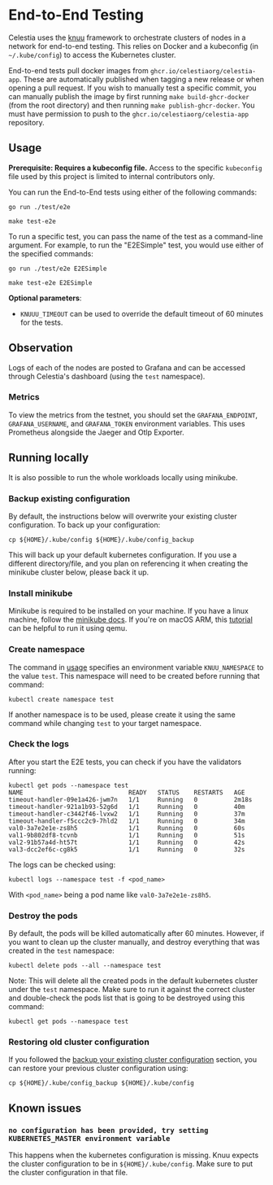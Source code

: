 # End-to-End Testing

Celestia uses the [knuu](https://github.com/celestiaorg/knuu) framework to orchestrate clusters of nodes in a network for end-to-end testing. This relies on Docker and a kubeconfig (in `~/.kube/config`) to access the Kubernetes cluster.

End-to-end tests pull docker images from `ghcr.io/celestiaorg/celestia-app`. These are automatically published when tagging a new release or when opening a pull request. If you wish to manually test a specific commit, you can manually publish the image by first running `make build-ghcr-docker` (from the root directory) and then running `make publish-ghcr-docker`. You must have permission to push to the `ghcr.io/celestiaorg/celestia-app` repository.

## Usage

**Prerequisite: Requires a kubeconfig file.** Access to the specific `kubeconfig` file used by this project is limited to internal contributors only. 

You can run the End-to-End tests using either of the following commands:

```shell
go run ./test/e2e
```

```shell
make test-e2e
```

To run a specific test, you can pass the name of the test as a command-line argument. For example, to run the "E2ESimple" test, you would use either of the specified commands:

```shell
go run ./test/e2e E2ESimple
```

```shell
make test-e2e E2ESimple  
```

**Optional parameters**:

- `KNUUU_TIMEOUT` can be used to override the default timeout of 60 minutes for the tests.

## Observation

Logs of each of the nodes are posted to Grafana and can be accessed through Celestia's dashboard (using the `test` namespace).

### Metrics

To view the metrics from the testnet, you should set the `GRAFANA_ENDPOINT`, `GRAFANA_USERNAME`, and `GRAFANA_TOKEN` environment variables. This uses Prometheus alongside the Jaeger and Otlp Exporter.

## Running locally

It is also possible to run the whole workloads locally using minikube.

### Backup existing configuration

By default, the instructions below will overwrite your existing cluster configuration. To back up your configuration:

```shell
cp ${HOME}/.kube/config ${HOME}/.kube/config_backup
```

This will back up your default kubernetes configuration. If you use a different directory/file, and you plan on referencing it when creating the minikube cluster below, please back it up.

### Install minikube

Minikube is required to be installed on your machine. If you have a linux machine, follow the [minikube docs](https://kubernetes.io/fr/docs/tasks/tools/install-minikube/). If you're on macOS ARM, this [tutorial](https://devopscube.com/minikube-mac/) can be helpful to run it using qemu.

### Create namespace

The command in [usage](#usage) specifies an environment variable `KNUU_NAMESPACE` to the value `test`. This namespace will need to be created before running that command:

```shell
kubectl create namespace test
```

If another namespace is to be used, please create it using the same command while changing `test` to your target namespace.

### Check the logs

After you start the E2E tests, you can check if you have the validators running:

```shell
kubectl get pods --namespace test
NAME                             READY   STATUS    RESTARTS   AGE
timeout-handler-09e1a426-jwm7n   1/1     Running   0          2m18s
timeout-handler-921a1b93-52g6d   1/1     Running   0          40m
timeout-handler-c3442f46-lvxw2   1/1     Running   0          37m
timeout-handler-f5ccc2c9-7hld2   1/1     Running   0          34m
val0-3a7e2e1e-zs8h5              1/1     Running   0          60s
val1-9b802df8-tcvnb              1/1     Running   0          51s
val2-91b57a4d-ht57t              1/1     Running   0          42s
val3-dcc2ef6c-cg8k5              1/1     Running   0          32s
```

The logs can be checked using:

```shell
kubectl logs --namespace test -f <pod_name>
```

With `<pod_name>` being a pod name like `val0-3a7e2e1e-zs8h5`.

### Destroy the pods

By default, the pods will be killed automatically after 60 minutes. However, if you want to clean up the cluster manually, and destroy everything that was created in the `test` namespace:

```shell
kubectl delete pods --all --namespace test
```

Note: This will delete all the created pods in the default kubernetes cluster under the `test` namespace. Make sure to run it against the correct cluster and double-check the pods list that is going to be destroyed using this command:

```shell
kubectl get pods --namespace test
```

### Restoring old cluster configuration

If you followed the [backup your existing cluster configuration](#backup-existing-configuration) section, you can restore your previous cluster configuration using:

```shell
cp ${HOME}/.kube/config_backup ${HOME}/.kube/config
```

## Known issues

### `no configuration has been provided, try setting KUBERNETES_MASTER environment variable`

This happens when the kubernetes configuration is missing. Knuu expects the cluster configuration to be in `${HOME}/.kube/config`. Make sure to put the cluster configuration in that file.
